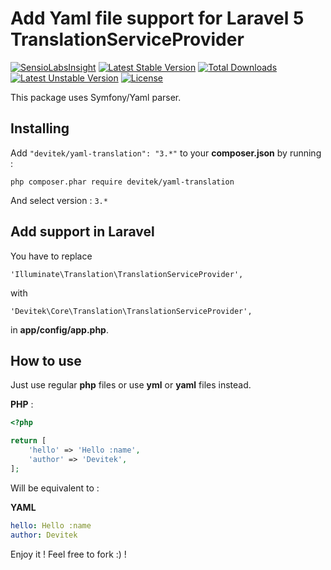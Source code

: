 # Add Yaml file support for Laravel 5 TranslationServiceProvider

[![SensioLabsInsight](https://insight.sensiolabs.com/projects/02b5c920-d03b-40f9-961a-cb00f79d2e77/mini.png)](https://insight.sensiolabs.com/projects/02b5c920-d03b-40f9-961a-cb00f79d2e77) [![Latest Stable Version](https://poser.pugx.org/devitek/yaml-translation/v/stable)](https://packagist.org/packages/devitek/yaml-translation) [![Total Downloads](https://poser.pugx.org/devitek/yaml-translation/downloads)](https://packagist.org/packages/devitek/yaml-translation) [![Latest Unstable Version](https://poser.pugx.org/devitek/yaml-translation/v/unstable)](https://packagist.org/packages/devitek/yaml-translation) [![License](https://poser.pugx.org/devitek/yaml-translation/license)](https://packagist.org/packages/devitek/yaml-translation)

This package uses Symfony/Yaml parser.

## Installing

Add ```"devitek/yaml-translation": "3.*"``` to your **composer.json** by running :

    php composer.phar require devitek/yaml-translation

And select version : ```3.*```

## Add support in Laravel

You have to replace

`'Illuminate\Translation\TranslationServiceProvider',`

with

`'Devitek\Core\Translation\TranslationServiceProvider',`

in **app/config/app.php**.

## How to use

Just use regular **php** files or use **yml** or **yaml** files instead.

**PHP** :

```php
<?php

return [
	'hello' => 'Hello :name',
    'author' => 'Devitek',
];
```

Will be equivalent to :

**YAML**

```yaml
hello: Hello :name
author: Devitek
```

Enjoy it ! Feel free to fork :) !
